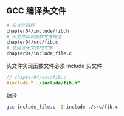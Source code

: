 ## GCC 编译头文件

```bash
# 头文件路径
chapter04/include/fib.h
# 头文件实现函数文件路径
chapter04/src/fib.c
# 使用该头文件的文件
chapter04/include_file.c
```

头文件实现函数文件必须 include 头文件

```C
// chapter04/src/fib.c
#include "../include/fib.h"
```

编译

```bash
gcc include_file.c -I include ./src/fib.c
```
